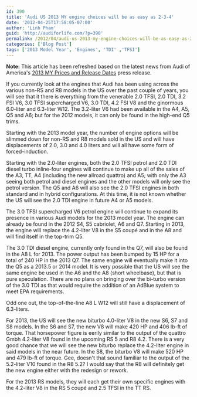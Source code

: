 ```yaml
---
id: 390
title: 'Audi US 2013 MY engine choices will be as easy as 2-3-4'
date: '2012-04-25T17:58:05-07:00'
author: 'Linh Pham'
guid: 'http://audiforlife.com/?p=390'
permalink: /2012/04/audi-us-2013-my-engine-choices-will-be-as-easy-as-2-3-4/
categories: ['Blog Post']
tags: ['2013 Model Year', 'Engines', 'TDI' ,'TFSI']
---
```


**Note:** This article has been refreshed based on the latest news from Audi of America's [2013 MY Prices and Release Dates](/2012/07/2013-my-prices-and-release-dates/) press release.

If you currently look at the engines that Audi has been using across the various non-RS and R8 models in the US over the past couple of years, you will see that it there is everything from the venerable 2.0 TFSI, 2.0 TDI, 3.2 FSI V6, 3.0 TFSI supercharged V6, 3.0 TDI, 4.2 FSI V8 and the ginormous 6.0-liter and 6.3-liter W12. The 3.2-liter V6 had been available in the A4, A5, Q5 and A6; but for the 2012 models, it can only be found in the high-end Q5 trims.

Starting with the 2013 model year, the number of engine options will be slimmed down for non-RS and R8 models sold in the US and will have displacements of 2.0, 3.0 and 4.0 liters and will all have some form of forced-induction.

Starting with the 2.0-liter engines, both the 2.0 TFSI petrol and 2.0 TDI diesel turbo inline-four engines will continue to make up all of the sales of the A3, TT, A4 (including the new allroad quattro) and A5; with only the A3 seeing both petrol and diesel engines and the other models will only see the petrol version. The Q5 and A6 will also see the 2.0 TFSI engines in both standard and in hybrid configurations. At this time, it is not known whether the US will see the 2.0 TDI engine in future A4 or A5 models.

The 3.0 TFSI supercharged V6 petrol engine will continue to expand its presence in various Audi models for the 2013 model year. The engine can already be found in the 2012 S4, S5 cabriolet, A6 and Q7. Starting in 2013, the engine will replace the 4.2-liter V8 in the S5 coupé and in the A8 and will find itself in the top-trim Q5.

The 3.0 TDI diesel engine, currently only found in the Q7, will also be found in the A8 L for 2013. The power output has been bumped by 15 HP for a total of 240 HP in the 2013 Q7. The same engine will eventually make it into the Q5 as a 2013.5 or 2014 model. It is very possible that the US will see the same engine be used in the A6 and the A8 (short wheelbase), but that is pure speculation. There are no plans on bringing over the bi-turbo version of the 3.0 TDI as that would require the addition of an AdBlue system to meet EPA requirements.

Odd one out, the top-of-the-line A8 L W12 will still have a displacement of 6.3-liters.

For 2013, the US will see the new biturbo 4.0-liter V8 in the new S6, S7 and S8 models. In the S6 and S7, the new V8 will make 420 HP and 406 lb-ft of torque. That horsepower figure is eerily similar to the output of the quattro Gmbh 4.2-liter V8 found in the upcoming RS 5 and R8 4.2. There is a very good chance that we will see the new biturbo replace the 4.2-liter engine in said models in the near future. In the S8, the biturbo V8 will make 520 HP and 479 lb-ft of torque. Gee, doesn't that sound familiar to the output of the 5.2-liter V10 found in the R8 5.2? I would say that the R8 will definitely get the new engine either with the redesign or rework.

For the 2013 RS models, they will each get their own specific engines with the 4.2-liter V8 in the RS 5 coupé and 2.5 TFSI in the TT RS.
